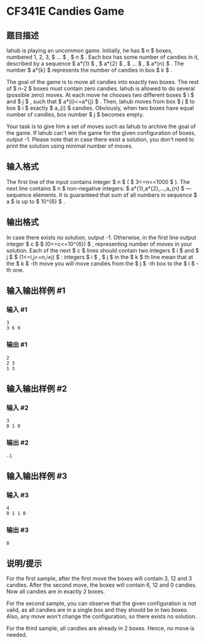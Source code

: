 # CF341E Candies Game

## 题目描述

Iahub is playing an uncommon game. Initially, he has $ n $ boxes, numbered 1, 2, 3, $ ... $ , $ n $ . Each box has some number of candies in it, described by a sequence $ a*{1} $ , $ a*{2} $ , $ ... $ , $ a*{n} $ . The number $ a*{k} $ represents the number of candies in box $ k $ .

The goal of the game is to move all candies into exactly two boxes. The rest of $ n-2 $ boxes must contain zero candies. Iahub is allowed to do several (possible zero) moves. At each move he chooses two different boxes $ i $ and $ j $ , such that $ a*{i}<=a*{j} $ . Then, Iahub moves from box $ j $ to box $ i $ exactly $ a\_{i} $ candies. Obviously, when two boxes have equal number of candies, box number $ j $ becomes empty.

Your task is to give him a set of moves such as Iahub to archive the goal of the game. If Iahub can't win the game for the given configuration of boxes, output -1. Please note that in case there exist a solution, you don't need to print the solution using minimal number of moves.

## 输入格式

The first line of the input contains integer $ n $ ( $ 3<=n<=1000 $ ). The next line contains $ n $ non-negative integers: $ a*{1},a*{2},...,a\_{n} $ — sequence elements. It is guaranteed that sum of all numbers in sequence $ a $ is up to $ 10^{6} $ .

## 输出格式

In case there exists no solution, output -1. Otherwise, in the first line output integer $ c $ $ (0<=c<=10^{6}) $ , representing number of moves in your solution. Each of the next $ c $ lines should contain two integers $ i $ and $ j $ $ (1<=i,j<=n,i≠j) $ : integers $ i $ , $ j $ in the $ k $ th line mean that at the $ k $ -th move you will move candies from the $ j $ -th box to the $ i $ -th one.

## 输入输出样例 #1

### 输入 #1

```
3
3 6 9
```

### 输出 #1

```
2
2 3
1 3
```

## 输入输出样例 #2

### 输入 #2

```
3
0 1 0
```

### 输出 #2

```
-1
```

## 输入输出样例 #3

### 输入 #3

```
4
0 1 1 0
```

### 输出 #3

```
0
```

## 说明/提示

For the first sample, after the first move the boxes will contain 3, 12 and 3 candies. After the second move, the boxes will contain 6, 12 and 0 candies. Now all candies are in exactly 2 boxes.

For the second sample, you can observe that the given configuration is not valid, as all candies are in a single box and they should be in two boxes. Also, any move won't change the configuration, so there exists no solution.

For the third sample, all candies are already in 2 boxes. Hence, no move is needed.
